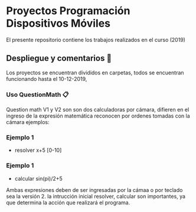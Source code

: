 # Proyectos Programación Dispositivos Móviles

El presente repositorio contiene los trabajos realizados en el curso (2019)
## Despliegue y comentarios 🚀

Los proyectos se encuentran divididos en carpetas, todos se encuentran funcionando hasta el 10-12-2019, 


### Uso QuestionMath 📋
Question math V1 y V2 son son dos calculadoras por cámara, difieren en el ingreso de la expresión matemática
reconocen por ordenes tomadas con la cámara ejemplos:

### Ejemplo 1

* resolver x+5 [0-10]


### Ejemplo 1


* calcular sin(pi)/2+5

Ambas expresiones deben de ser ingresadas por la cámaa o por teclado sea la versión 2. la intrucción inicial resolver, calcular
son importantes, ya que determina la acción que realizará el programa.
